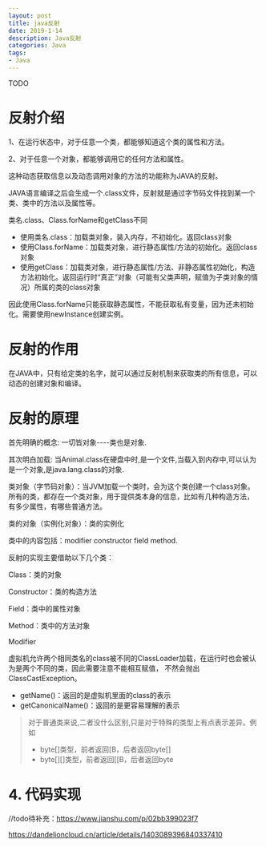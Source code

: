 ```yaml
---
layout: post
title: java反射
date: 2019-1-14
description: Java反射
categories: Java
tags: 
- Java
---
```


TODO

# 反射介绍

1、在运行状态中，对于任意一个类，都能够知道这个类的属性和方法。

2、对于任意一个对象，都能够调用它的任何方法和属性。

这种动态获取信息以及动态调用对象的方法的功能称为JAVA的反射。

JAVA语言编译之后会生成一个.class文件，反射就是通过字节码文件找到某一个类、类中的方法以及属性等。




类名.class、Class.forName和getClass不同

* 使用类名.class：加载类对象，装入内存，不初始化。返回class对象
* 使用Class.forName：加载类对象，进行静态属性/方法的初始化。返回class对象
* 使用getClass：加载类对象，进行静态属性/方法、非静态属性初始化，构造方法初始化。返回运行时“真正”对象（可能有父类声明，赋值为子类对象的情况）所属的类的class对象

因此使用Class.forName只能获取静态属性，不能获取私有变量，因为还未初始化。需要使用newInstance创建实例。

# 反射的作用

在JAVA中，只有给定类的名字，就可以通过反射机制来获取类的所有信息，可以动态的创建对象和编译。

# 反射的原理

首先明确的概念: 一切皆对象----类也是对象.

其次明白加载: 当Animal.class在硬盘中时,是一个文件,当载入到内存中,可以认为是一个对象,是java.lang.class的对象.

类对象（字节码对象）：当JVM加载一个类时，会为这个类创建一个class对象。所有的类，都存在一个类对象，用于提供类本身的信息，比如有几种构造方法， 有多少属性，有哪些普通方法。

类的对象（实例化对象）：类的实例化

类中的内容包括：modifier  constructor  field  method.

反射的实现主要借助以下几个类：

Class：类的对象

Constructor：类的构造方法

Field：类中的属性对象

Method：类中的方法对象

Modifier



虚拟机允许两个相同类名的class被不同的ClassLoader加载，在运行时也会被认为是两个不同的类，因此需要注意不能相互赋值， 不然会抛出ClassCastException。

* getName()：返回的是虚拟机里面的class的表示
* getCanonicalName()：返回的是更容易理解的表示

> 对于普通类来说,二者没什么区别,只是对于特殊的类型上有点表示差异。例如
>
> * byte[]类型，前者返回[B，后者返回byte[]
> * byte[][]类型，前者返回[[B，后者返回byte

# 4. 代码实现

//todo待补充：https://www.jianshu.com/p/02bb399023f7

https://dandelioncloud.cn/article/details/1403089396840337410
